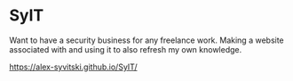 # SyIT
Want to have a security business for any freelance work. Making a website associated with and using it to also refresh my own knowledge.

https://alex-syvitski.github.io/SyIT/

